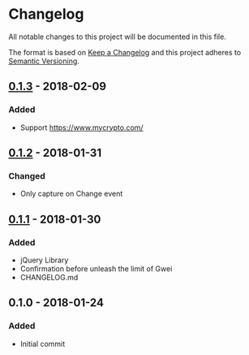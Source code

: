 # Changelog
All notable changes to this project will be documented in this file.

The format is based on [Keep a Changelog](http://keepachangelog.com/en/1.0.0/)
and this project adheres to [Semantic Versioning](http://semver.org/spec/v2.0.0.html).

## [0.1.3] - 2018-02-09
### Added
- Support https://www.mycrypto.com/

## [0.1.2] - 2018-01-31
### Changed
- Only capture on Change event

## [0.1.1] - 2018-01-30
### Added
- jQuery Library
- Confirmation before unleash the limit of Gwei
- CHANGELOG.md

## 0.1.0 - 2018-01-24
### Added
- Initial commit

[0.1.3]: https://github.com/nessgor/mew-gwei-limit/compare/build%2F0.1.2...build%2F0.1.3
[0.1.2]: https://github.com/nessgor/mew-gwei-limit/compare/build%2F0.1.1...build%2F0.1.2
[0.1.1]: https://github.com/nessgor/mew-gwei-limit/compare/build%2F0.1.0...build%2F0.1.1

